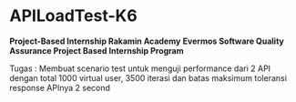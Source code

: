 # APILoadTest-K6

**Project-Based Internship Rakamin Academy**
**Evermos Software Quality Assurance Project Based Internship Program**

Tugas : 
Membuat scenario test untuk menguji performance dari 2 API dengan total 1000 virtual user, 3500 iterasi dan batas maksimum toleransi response APInya 2 second 
